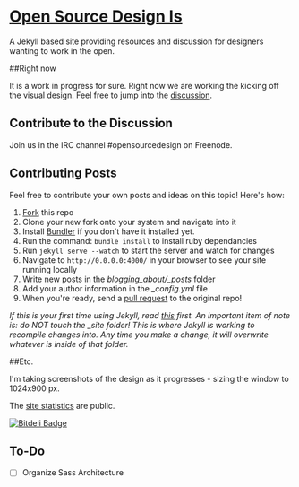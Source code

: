 # [Open Source Design Is](http://opensourcedesign.is)

A Jekyll based site providing resources and discussion for designers wanting to work in the open.

##Right now

It is a work in progress for sure.  Right now we are working the kicking off the visual design.  Feel free to jump into the [discussion](https://github.com/opensourcedesignis/opensourcedesignis.github.io/issues/14).

## Contribute to the Discussion

Join us in the IRC channel #opensourcedesign on Freenode.

## Contributing Posts

Feel free to contribute your own posts and ideas on this topic! Here's how:

1. [Fork](https://help.github.com/articles/fork-a-repo/) this repo
2. Clone your new fork onto your system and navigate into it
3. Install [Bundler](http://bundler.io/) if you don't have it installed yet.
4. Run the command: `bundle install` to install ruby dependancies
5. Run `jekyll serve --watch` to start the server and watch for changes
6. Navigate to `http://0.0.0.0:4000/` in your browser to see your site running locally
7. Write new posts in the *blogging_about/_posts* folder
8. Add your author information in the *_config.yml* file
9. When you're ready, send a [pull request](https://help.github.com/articles/using-pull-requests/) to the original repo!

*If this is your first time using Jekyll, read [this](http://jekyllrb.com/docs/usage/) first. An important item of note is: do NOT touch the _site folder! This is where Jekyll is working to recompile changes into. Any time you make a change, it will overwrite whatever is inside of that folder.*

##Etc.

I'm taking screenshots of the design as it progresses - sizing the window to 1024x900 px.

The [site statistics](http://www.seethestats.com/site/opensourcedesign.is) are public.


[![Bitdeli Badge](https://d2weczhvl823v0.cloudfront.net/opensourcedesignis/opensourcedesignis.github.io/trend.png)](https://bitdeli.com/free "Bitdeli Badge")


## To-Do

- [ ] Organize Sass Architecture
